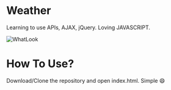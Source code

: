 # Weather
Learning to use APIs, AJAX, jQuery. Loving JAVASCRIPT.

![WhatLook](https://github.com/Suzal3579/Weather/image.png)

# How To Use?

Download/Clone the repository and open index.html. Simple :smile:
